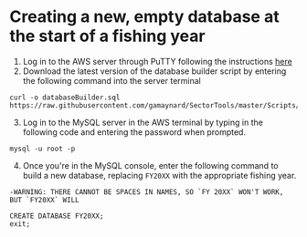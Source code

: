 # Creating a new, empty database at the start of a fishing year

1. Log in to the AWS server through PuTTY following the instructions [here](/Manuals/server_connect.md)
2. Download the latest version of the database builder script by entering the following command into the server terminal

```
curl -o databaseBuilder.sql https://raw.githubusercontent.com/gamaynard/SectorTools/master/Scripts/DatabaseSkeleton.sql
```

3. Log in to the MySQL server in the AWS terminal by typing in the following code and entering the password when prompted.

```
mysql -u root -p
```

4. Once you're in the MySQL console, enter the following command to build a new database, replacing `FY20XX` with the appropriate fishing year.
```dist
-WARNING: THERE CANNOT BE SPACES IN NAMES, SO `FY 20XX` WON'T WORK, BUT `FY20XX` WILL
```
```
CREATE DATABASE FY20XX;
exit;
```
